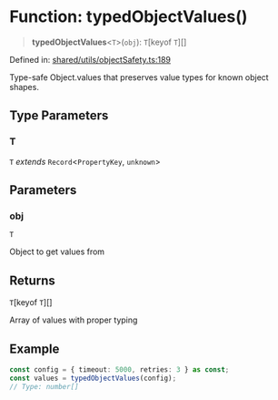 # Function: typedObjectValues()

> **typedObjectValues**\<`T`\>(`obj`): `T`\[keyof `T`\][]

Defined in: [shared/utils/objectSafety.ts:189](https://github.com/Nick2bad4u/Uptime-Watcher/blob/2a45eeb1723f8f7089001af2c92aa07d82dfe7e4/shared/utils/objectSafety.ts#L189)

Type-safe Object.values that preserves value types for known object shapes.

## Type Parameters

### T

`T` *extends* `Record`\<`PropertyKey`, `unknown`\>

## Parameters

### obj

`T`

Object to get values from

## Returns

`T`\[keyof `T`\][]

Array of values with proper typing

## Example

```typescript
const config = { timeout: 5000, retries: 3 } as const;
const values = typedObjectValues(config);
// Type: number[]
```
